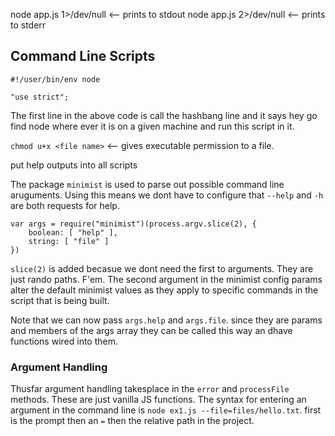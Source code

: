 node app.js 1>/dev/null <-- prints to stdout
node app.js 2>/dev/null <-- prints to stderr

## Command Line Scripts
```
#!/user/bin/env node

"use strict";
```

The first line in the above code is call the hashbang line and it says hey go find node where ever it is on a given machine and run this script in it.

`chmod u+x <file name>` <-- gives executable permission to a file.

put help outputs into all scripts

The package `minimist` is used to parse out possible command line aruguments. Using this means we dont have to configure that `--help` and `-h` are both requests for help. 
```
var args = require("minimist")(process.argv.slice(2), {
    boolean: [ "help" ],
    string: [ "file" ]
})
```
`slice(2)` is added becasue we dont need the first to arguments. They are just rando paths. F'em. The second argument in the minimist config params alter the default minimist values as they apply to specific commands in the script that is being built. 

Note that we can now pass `args.help` and `args.file`. since they are params and members of the args array they can be called this way an dhave functions wired into them.


### Argument Handling

Thusfar argument handling takesplace in the `error` and `processFile` methods. These are just vanilla JS functions. The syntax for entering an argument in the command line is `node ex1.js --file=files/hello.txt`. first is the prompt then an `=` then the relative path in the project.